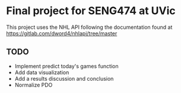 # Final project for SENG474 at UVic
This project uses the NHL API following the documentation found at https://gitlab.com/dword4/nhlapi/tree/master

## TODO
- Implement predict today's games function
- Add data visualization 
- Add a results discussion and conclusion
- Normalize PDO
 
